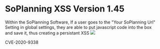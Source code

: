 # SoPlanning XSS Version 1.45

Within the SoPlanning Software, If a user goes to the "Your SoPlanning Url" Setting in global settings, they are able to put javascript code into the box and save it, thus creating a persistant XSS
![](https://emma.is-a-bad-waifu.com/9NLsdFk.png)

CVE-2020-9338
